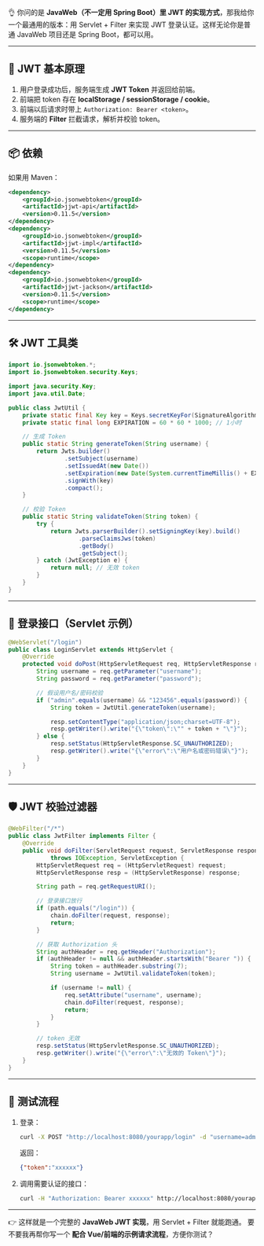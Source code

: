👌 你问的是 **JavaWeb（不一定用 Spring Boot）里 JWT 的实现方式**，那我给你一个最通用的版本：用 Servlet + Filter 来实现 JWT 登录认证。这样无论你是普通 JavaWeb 项目还是 Spring Boot，都可以用。

------

## 🔑 JWT 基本原理

1. 用户登录成功后，服务端生成 **JWT Token** 并返回给前端。
2. 前端把 token 存在 **localStorage / sessionStorage / cookie**。
3. 前端以后请求时带上 `Authorization: Bearer <token>`。
4. 服务端的 **Filter** 拦截请求，解析并校验 token。

------

## 📦 依赖

如果用 Maven：

```xml
<dependency>
    <groupId>io.jsonwebtoken</groupId>
    <artifactId>jjwt-api</artifactId>
    <version>0.11.5</version>
</dependency>
<dependency>
    <groupId>io.jsonwebtoken</groupId>
    <artifactId>jjwt-impl</artifactId>
    <version>0.11.5</version>
    <scope>runtime</scope>
</dependency>
<dependency>
    <groupId>io.jsonwebtoken</groupId>
    <artifactId>jjwt-jackson</artifactId>
    <version>0.11.5</version>
    <scope>runtime</scope>
</dependency>
```

------

## 🛠 JWT 工具类

```java
import io.jsonwebtoken.*;
import io.jsonwebtoken.security.Keys;

import java.security.Key;
import java.util.Date;

public class JwtUtil {
    private static final Key key = Keys.secretKeyFor(SignatureAlgorithm.HS256);
    private static final long EXPIRATION = 60 * 60 * 1000; // 1小时

    // 生成 Token
    public static String generateToken(String username) {
        return Jwts.builder()
                .setSubject(username)
                .setIssuedAt(new Date())
                .setExpiration(new Date(System.currentTimeMillis() + EXPIRATION))
                .signWith(key)
                .compact();
    }

    // 校验 Token
    public static String validateToken(String token) {
        try {
            return Jwts.parserBuilder().setSigningKey(key).build()
                    .parseClaimsJws(token)
                    .getBody()
                    .getSubject();
        } catch (JwtException e) {
            return null; // 无效 token
        }
    }
}
```

------

## 🎯 登录接口（Servlet 示例）

```java
@WebServlet("/login")
public class LoginServlet extends HttpServlet {
    @Override
    protected void doPost(HttpServletRequest req, HttpServletResponse resp) throws IOException {
        String username = req.getParameter("username");
        String password = req.getParameter("password");

        // 假设用户名/密码校验
        if ("admin".equals(username) && "123456".equals(password)) {
            String token = JwtUtil.generateToken(username);

            resp.setContentType("application/json;charset=UTF-8");
            resp.getWriter().write("{\"token\":\"" + token + "\"}");
        } else {
            resp.setStatus(HttpServletResponse.SC_UNAUTHORIZED);
            resp.getWriter().write("{\"error\":\"用户名或密码错误\"}");
        }
    }
}
```

------

## 🛡 JWT 校验过滤器

```java
@WebFilter("/*")
public class JwtFilter implements Filter {
    @Override
    public void doFilter(ServletRequest request, ServletResponse response, FilterChain chain)
            throws IOException, ServletException {
        HttpServletRequest req = (HttpServletRequest) request;
        HttpServletResponse resp = (HttpServletResponse) response;

        String path = req.getRequestURI();

        // 登录接口放行
        if (path.equals("/login")) {
            chain.doFilter(request, response);
            return;
        }

        // 获取 Authorization 头
        String authHeader = req.getHeader("Authorization");
        if (authHeader != null && authHeader.startsWith("Bearer ")) {
            String token = authHeader.substring(7);
            String username = JwtUtil.validateToken(token);

            if (username != null) {
                req.setAttribute("username", username);
                chain.doFilter(request, response);
                return;
            }
        }

        // token 无效
        resp.setStatus(HttpServletResponse.SC_UNAUTHORIZED);
        resp.getWriter().write("{\"error\":\"无效的 Token\"}");
    }
}
```

------

## 🚀 测试流程

1. 登录：

   ```bash
   curl -X POST "http://localhost:8080/yourapp/login" -d "username=admin&password=123456"
   ```

   返回：

   ```json
   {"token":"xxxxxx"}
   ```

2. 调用需要认证的接口：

   ```bash
   curl -H "Authorization: Bearer xxxxxx" http://localhost:8080/yourapp/hello
   ```

------

👉 这样就是一个完整的 **JavaWeb JWT 实现**，用 Servlet + Filter 就能跑通。
 要不要我再帮你写一个 **配合 Vue/前端的示例请求流程**，方便你测试？